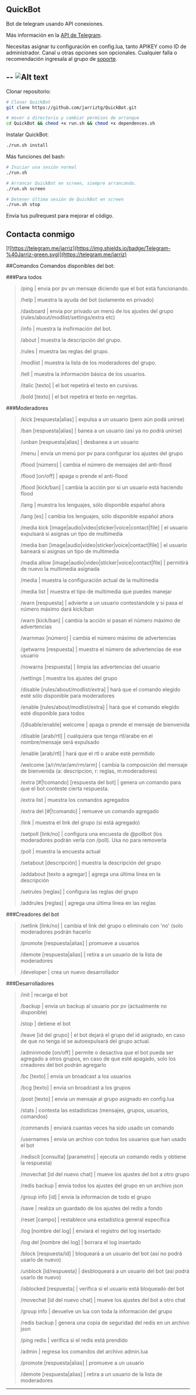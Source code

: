 QuickBot
-------------------------
Bot de telegram usando API conexiones.

Más información en la [API de Telegram](https://core.telegram.org/bots/api).

Necesitas asignar tu configuración en config.lua, tanto APIKEY como ID de administrador.
Canal u otras opciones son opcionales. Cualquier falla o recomendación ingresala al grupo de [soporte](http://telegram.me/equipoQuickSilver).

--
![Alt text](/enviar/imagen/instructions.jpg?raw=true "Instrucciones al editar config.lua")
--




Clonar repositorio:

```bash
# Clonar QuickBot
git clone https://github.com/jarriztg/QuickBot.git
```
```bash
# mover a directorio y cambiar permisos de arranque
cd QuickBot && chmod +x run.sh && chmod +x dependences.sh
```
Instalar QuickBot: 

```bash
./run.sh install
```

Más funciones del bash:

```bash
# Iniciar una sesión normal
./run.sh

# Arrancar QuickBot en screen, siempre arrancando.
./run.sh screen

# Detener última sesión de QuickBot en screen
./run.sh stop

```




Envia tus pullrequest para mejorar el código.



Contacta conmigo
--------------------
[![https://telegram.me/jarriz](https://img.shields.io/badge/Telegram-%40Jarriz-green.svg)](https://telegram.me/jarriz)


##Comandos
Comandos disponibles del bot:

###Para todos
>/ping | envia por pv un mensaje diciendo que el bot está funcionando.
>
>/help | muestra la ayuda del bot (solamente en privado)
>
>/dasboard | envia por privado un menú de los ajustes del grupo (rules/about/modlist/settings/extra etc)
>
>/info | muestra la insfirmación del bot.
>
>/about  | muestra la descripción del grupo.
>
>/rules | muestra las reglas del grupo.
>
>/modlist | muestra la lista de los moderadores del grupo.
>
>/tell | muestra la información básica de los usuarios.
>
>/italic [texto] | el bot repetirá el texto en cursivas.
>
>/bold [texto] | el bot repetirá el texto en negritas.

###Moderadores
>/kick [respuesta|alias] | expulsa a un usuario (pero aún podá unirse)
>
>/ban [respuesta|alias] | banea a un usuario (así ya no podrá unirse)
>
>/unban [respuesta|alias] | desbanea a un usuario
>
>/menu | envía un menú por pv para configurar los ajustes del grupo
>
>/flood [número] | cambia el número de mensajes del anti-flood
>
>/flood [on/off] | apaga o prende el anti-flood
>
>/flood [kick/ban] | cambia la acción por si un usuario está haciendo flood
>
>/lang | muestra los lenguajes, sólo disponible español ahora
>
>/lang [es] | cambia los lenguajes, sólo disponible español ahora
>
>/media kick [image|audio|video|sticker|voice|contact|file] | el usuario expulsará si asignas un tipo de multimedia
>
>/media ban [image|audio|video|sticker|voice|contact|file] | el usuario baneará si asignas un tipo de multimedia
>
>/madia allow [image|audio|video|sticker|voice|contact|file] | permitirá de nuevo la multimedia asignada
>
>/media | muestra la configuración actual de la multimedia
>
>/media list | muestra el tipo de multimedia que puedes manejar
>
>/warn [respuesta] | advierte a un usuario contestandole y si pasa el número máximo dará kick/ban
>
>/warn [kick/ban] | cambia la acción si pasan el número máximo de advertencias
>
>/warnmax [número] | cambia el número máximo de advertencias
>
>/getwarns [respuesta] | muestra el número de advertencias de ese usuario
>
>/nowarns [respuesta] | limpia las advertencias del usuario
>
>/settings | muestra los ajustes del grupo
>
>/disable [rules/about/modlist/extra] | hará que el comando elegido esté sólo disponible para moderadores
>
>/enable [rules/about/modlist/extra] | hará que el comando elegido esté disponible para todos
>
>/[disable/enable] welcome | apaga o prende el mensaje de bienvenida
>
>/disable [arab/rtl] | cualquiera que tenga rtl/arabe en el nombre/mensaje será expulsado
>
>/enable [arab/rtl] | hará que el rtl o arabe esté permitido
>
>/welcome [a/r/m/ar/am/rm/arm] | cambia la composición del mensaje de bienvenida (a: descripcion, r: reglas, m:moderadores)
>
>/extra [#|!comando] [respuesta del bot] | genera un comando para que el bot conteste cierta respuesta.
>
>/extra list | muestra los comandos agregados
>
>/extra del [#|!comando] | remueve un comando agregado
>
>/link | muestra el link del grupo (si está agregado)
>
>/setpoll [link/no] | configura una encuesta de @pollbot (los moderadores podrán verla con /poll). Usa no para removerla
>
>/poll | muestra la encuesta actual
>
>/setabout [descripción] | muestra la descripción del grupo
>
>/addabout [texto a agregar] | agrega una última linea en la descripción
>
>/setrules [reglas] | configura las reglas del grupo
>
>/addrules [reglas] | agrega una última linea en las reglas

###Creadores del bot
>/setlink [link/no] | cambia el link del grupo o eliminalo con 'no' (solo moderadores podrán hacerlo
>
>/promote [respuesta|alias] | promueve a usuarios
>
>/demote [respuesta|alias] | retira a un usuario de la lista de moderadores
>
>/developer | crea un nuevo desarrollador

###Desarrolladores
>/init | recarga el bot
>
>/backup | envía un backup al usuario por pv (actualmente no disponible)
>
>/stop | detiene el bot
>
>/leave [id del grupo] | el bot dejará el grupo del id asignado, en caso de que no tenga id se autoexpulsará del grupo actual.
>
>/adminmode [on/off] | permite o desactiva que el bot pueda ser agregado a otros grupos, en caso de que esté apagado, solo los creadores del bot podrán agregarlo
>
>/bc [texto] | envia un broadcast a los usuarios
>
>/bcg [texto] | envia un broadcast a los grupos
>
>/post [texto] | envia un mensaje al grupo asignado en config.lua
>
>/stats | contesta las estadisticas (mensajes, grupos, usuarios, comandos)
>
>/commands | enviará cuantas veces ha sido usado un comando
>
>/usernames | envia un archivo con todos los usuarios que han usado el bot
>
>/rediscli [consulta] [parametro] | ejecuta un comando redis y obtiene la respuesta)
>
>/movechat [id del nuevo chat] | mueve los ajustes del bot a otro grupo
>
>/redis backup | envia todos los ajustes del grupo en un archivo json
>
>/group info [id] | envia la informacion de todo el grupo
>
>/save | realiza un guardado de los ajustes del redis a fondo
>
>/reset [campo] | restablece una estadística general específica
>
>/log [nombre del log] | enviará el registro del log insertado
>
>/log del [nombre del log] | borrara el log insertado
>
>/block [respuesta/id] | bloqueará a un usuario del bot (así no podrá usarlo de nuevo)
>
>/unblock [id/respuesta] | desbloqueará a un usuario del bot (así podrá usarlo de nuevo)
>
>/isblocked [respuesta] | verifica si el usuario está bloqueado del bot
>
>/movechat [id del nuevo chat] | mueve los ajustes del bot a otro chat
>
>/group info | devuelve un lua con toda la información del grupo
>
>/redis backup | genera una copia de seguridad del redis en un archivo json
>
>/ping redis | verifica si el redis está prendido
>
>/admin | regresa los comandos del archivo admin.lua
>
>/promote [respuesta|alias] | promueve a un usuario
>
>/demote [respuesta|alias] | retira a un usuario de la lista de moderadores
* * *
